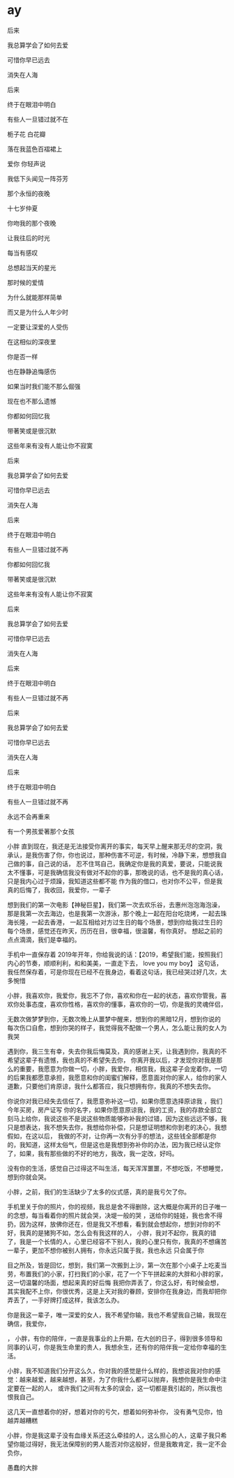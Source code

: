 # ay
后来

我总算学会了如何去爱

可惜你早已远去

消失在人海

后来

终于在眼泪中明白

有些人一旦错过就不在

栀子花 白花瓣

落在我蓝色百褶裙上

爱你 你轻声说

我低下头闻见一阵芬芳

那个永恒的夜晚

十七岁仲夏

你吻我的那个夜晚

让我往后的时光

每当有感叹

总想起当天的星光

那时候的爱情

为什么就能那样简单

而又是为什么人年少时

一定要让深爱的人受伤

在这相似的深夜里

你是否一样

也在静静追悔感伤

如果当时我们能不那么倔强

现在也不那么遗憾

你都如何回忆我

带著笑或是很沉默

这些年来有没有人能让你不寂寞

后来

我总算学会了如何去爱

可惜你早已远去

消失在人海

后来

终于在眼泪中明白

有些人一旦错过就不再

你都如何回忆我

带著笑或是很沉默

这些年来有没有人能让你不寂寞

后来

我总算学会了如何去爱

可惜你早已远去

消失在人海

后来

终于在眼泪中明白

有些人一旦错过就不再

后来

我总算学会了如何去爱

可惜你早已远去

消失在人海

后来

终于在眼泪中明白

有些人一旦错过就不再

永远不会再重来

有一个男孩爱著那个女孩

小胖
直到现在，我还是无法接受你离开的事实，每天早上醒来那无尽的空洞，我承认，是我伤害了你，你也说过，那种伤害不可逆，有时候，冷静下来，想想我自己做的事，自己说的话，
忍不住骂自己，我确定你是我的真爱，要说，只能说我太不懂事，可是我确信我没有做对不起你的事，那晚说的话，也不是我的真心话，只是我内心过于烦躁，我知道这些都不能
作为我的借口，也对你不公平，但是我真的后悔了，我收回，我爱你，一辈子

想到我们的第一次电影【神秘巨星】，我们第一次去欢乐谷，去惠州泡泡海泡澡，那是我第一次去海边，也是我第一次游泳，那个晚上一起在阳台吃烧烤，一起去珠海长隆，一起去香港，
一起互相给对方过生日的每个场景，想到你给我过生日的每个场景，感觉还在昨天，历历在目，很幸福，很温馨，有你真好。
想起之前的点点滴滴，我们是幸福的。


手机中一直保存着 2019年开年，你给我说的话：【2019，希望我们能，按照我们内心的节奏，顺顺利利，和和美美，一直走下去， love you my boy】
这句话，我任然保存着，可是你现在已经不在我身边，看着这句话，我已经哭过好几次，太多惋惜

小胖，我喜欢你，我爱你，我忘不了你，喜欢和你在一起的状态，喜欢你管我，喜欢你处事态度，喜欢你性格，喜欢你的懂事，喜欢你的一切，你是我的灵魂伴侣，



无数次做梦梦到你，无数次晚上从噩梦中醒来，想到你的黑暗12月，想到你说的每次伤口自愈，想到你哭的样子，我觉得我不配做一个男人，怎么能让我的女人为我哭

遇到你，我三生有幸，失去你我后悔莫及，真的感谢上天，让我遇到你，我真的不希望这辈子有遗憾，我也真的不希望失去你，
你离开我以后，才发现你对我是那么的重要，我愿意为你做一切，小胖，我爱你，相信我，我这辈子会宠着你，一切的后果我都愿意承担，我愿意和你的闺蜜们解释，愿意面对你的家人，给你的家人道歉，只要他们肯原谅，我什么都答应，我只想拥有你，我真的不想失去你。

你说你对我已经失去信任了，我愿意弥补这一切，如果你愿意选择原谅我 ，我们今年买房，房产证写
你的名字，如果你愿意原谅我，我的工资，我的存款全部立刻马上给你，我说这些不是说这些物质能够弥补我的过错，因为这些远远不够，我只是想表达，我不想失去你，我想给你补偿，只是想证明想和你到老的决心，我想假如，在这以后，
我做的不对，让你再一次有分手的想法，这些钱全部都是你的，我知道，这样太俗气，但是这也是我想到弥补你的办法，因为我已经认定你了，如果，我有那些做的不好的地方，我改，我一定改，好吗。


没有你的生活，感觉自己过得这不叫生活，每天浑浑噩噩，不想吃饭，不想睡觉，想到你就会哭。

小胖，之前，我们的生活缺少了太多的仪式感，真的是我亏欠了你。


手机里关于你的照片，你的视频，我总是舍不得删除，这大概是你离开的日子唯一的念想，每当看着你的照片就会哭，决堤一般的哭
，送给你的娃娃，我也舍不得扔，因为这样，放佛你还在，但是我又不想看，看到就会想起你，想到对你的不好，我真的是猪狗不如，怎么会有我这样的人，
小胖，我对不起你，我真的错了，我是一个长情的人，心里已经容不下别人，我的心里只有你，我真的不想痛苦一辈子，更加不想你被别人拥有，你永远只属于我，我也永远
只会属于你



目之所及，皆是回忆，想到，我们第一次搬到上沙，第一次在那个小桌子上吃麦当劳，布置我们的小家，打扫我们的小家，花了一个下午拼起来的大胖和小胖的家，这一切温馨的场面，想起来真的好后悔
我把你弄丢了，你这么好，有时候会想，其实我配不上你，你很优秀，这是上天对我的眷顾，安排你在我身边，而我却把你弄丢了，一手好牌打成这样，我该怎么办。

你是我这一辈子，唯一深爱的女人，我不希望你输，我也不希望我自己输，我现在确信，我爱你，

，
小胖，有你的陪伴，一直是我事业的上升期，在大创的日子，得到很多领导和同事的认可，你是我生命里的贵人，我想余生，还有你的陪伴我一定给你幸福的生活。


小胖，我不知道我们分开这么久，你对我的感觉是什么样的，我想说我对你的感觉：越来越爱，越来越想，甚至，为了你我什么都可以抛弃，我想你是我生命中注定要在一起的人，
或许我们之间有太多的误会，这一切都是我引起的，所以我也恨我自己。


这几天一直想着你的好，想着对你的亏欠，想着如何弥补你，
没有勇气见你，怕越弄越糟糕

小胖，你是我这辈子没有血缘关系还这么牵挂的人，这么担心的人，这辈子我只希望你能过得好，我无法保障别的男人能否对你这般好，但是我敢肯定，我一定不会负你，





愚蠢的大胖
